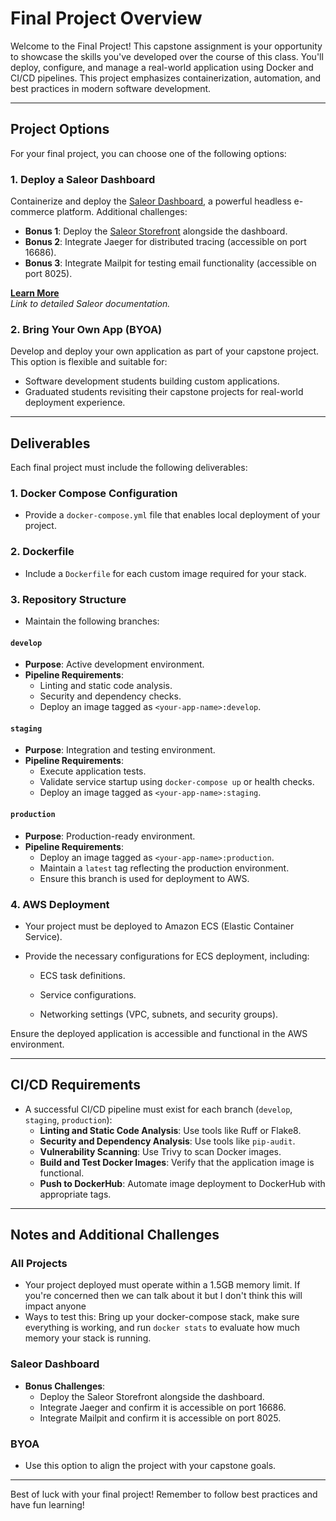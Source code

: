 # Final Project Overview

Welcome to the Final Project! This capstone assignment is your opportunity to showcase the skills you've developed over the course of this class. You'll deploy, configure, and manage a real-world application using Docker and CI/CD pipelines. This project emphasizes containerization, automation, and best practices in modern software development.

---

## Project Options

For your final project, you can choose one of the following options:

### 1. **Deploy a Saleor Dashboard**

Containerize and deploy the [Saleor Dashboard](https://github.com/cypher4859/codeyou-devops-with-aws-final-project-saleor-full), a powerful headless e-commerce platform. Additional challenges:

- **Bonus 1**: Deploy the [Saleor Storefront](https://github.com/saleor/storefront) alongside the dashboard.
- **Bonus 2**: Integrate Jaeger for distributed tracing (accessible on port 16686).
- **Bonus 3**: Integrate Mailpit for testing email functionality (accessible on port 8025).

[**Learn More**](https://github.com/cypher4859/codeyou-devops-with-aws-final-project-saleor-full)\
*Link to detailed Saleor documentation.*

### 2. **Bring Your Own App (BYOA)**

Develop and deploy your own application as part of your capstone project. This option is flexible and suitable for:

- Software development students building custom applications.
- Graduated students revisiting their capstone projects for real-world deployment experience.

---

## Deliverables

Each final project must include the following deliverables:

### 1. **Docker Compose Configuration**

- Provide a `docker-compose.yml` file that enables local deployment of your project.

### 2. **Dockerfile**

- Include a `Dockerfile` for each custom image required for your stack.

### 3. **Repository Structure**

- Maintain the following branches:

#### `develop`

- **Purpose**: Active development environment.
- **Pipeline Requirements**:
  - Linting and static code analysis.
  - Security and dependency checks.
  - Deploy an image tagged as `<your-app-name>:develop`.

#### `staging`

- **Purpose**: Integration and testing environment.
- **Pipeline Requirements**:
  - Execute application tests.
  - Validate service startup using `docker-compose up` or health checks.
  - Deploy an image tagged as `<your-app-name>:staging`.

#### `production`

- **Purpose**: Production-ready environment.
- **Pipeline Requirements**:
  - Deploy an image tagged as `<your-app-name>:production`.
  - Maintain a `latest` tag reflecting the production environment.
  - Ensure this branch is used for deployment to AWS.

### 4. AWS Deployment

- Your project must be deployed to Amazon ECS (Elastic Container Service).

- Provide the necessary configurations for ECS deployment, including:

    - ECS task definitions.

    - Service configurations.

    - Networking settings (VPC, subnets, and security groups).

Ensure the deployed application is accessible and functional in the AWS environment.

---

## CI/CD Requirements

- A successful CI/CD pipeline must exist for each branch (`develop`, `staging`, `production`):
  - **Linting and Static Code Analysis**: Use tools like Ruff or Flake8.
  - **Security and Dependency Analysis**: Use tools like `pip-audit`.
  - **Vulnerability Scanning**: Use Trivy to scan Docker images.
  - **Build and Test Docker Images**: Verify that the application image is functional.
  - **Push to DockerHub**: Automate image deployment to DockerHub with appropriate tags.

---

## Notes and Additional Challenges

### All Projects

- Your project deployed must operate within a 1.5GB memory limit. If you're concerned then we can talk about it but I don't think this will impact anyone
- Ways to test this: Bring up your docker-compose stack, make sure everything is working, and run `docker stats` to evaluate how much memory your stack is running.

### Saleor Dashboard

- **Bonus Challenges**:
  - Deploy the Saleor Storefront alongside the dashboard.
  - Integrate Jaeger and confirm it is accessible on port 16686.
  - Integrate Mailpit and confirm it is accessible on port 8025.

### BYOA

- Use this option to align the project with your capstone goals.

---

Best of luck with your final project! Remember to follow best practices and have fun learning!

